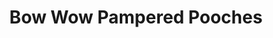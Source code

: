 ---
title: "Bow Wow Pampered Pooches"
url: /arkadelphia/bow-wow-pampered-pooches-clinton-street/
shop: Tiersalon
---